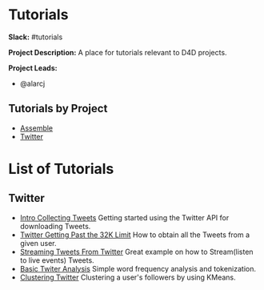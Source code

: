 # Tutorials

**Slack:** #tutorials

**Project Description:** A place for tutorials relevant to D4D projects.

**Project Leads:**
* @alarcj


## Tutorials by Project
* [Assemble](https://github.com/Data4Democracy/assemble)
 * [Twitter](https://github.com/Data4Democracy/tutorials/tree/master/Twitter)

# List of Tutorials
## Twitter
* [Intro Collecting Tweets](https://github.com/Data4Democracy/tutorials/blob/master/Twitter/Intro_Collecting_Tweets.ipynb)
 Getting started using the Twitter API for downloading Tweets.
* [Twitter Getting Past the 32K Limit](https://github.com/Data4Democracy/tutorials/blob/master/Twitter/Twitter_Gettingpast_32K_Limit.ipynb)
 How to obtain all the Tweets from a given user.
* [Streaming Tweets From Twitter](https://github.com/Data4Democracy/tutorials/blob/master/Twitter/StreamingTweetsFromTwitter.ipynb)
 Great example on how to Stream(listen to live events) Tweets.
* [Basic Twiter Analysis](https://github.com/Data4Democracy/tutorials/blob/master/Twitter/Basic_Twiter_Analysis.ipynb)
 Simple word frequency analysis and tokenization.
* [Clustering Twitter](https://github.com/Data4Democracy/tutorials/blob/master/Twitter/Clustering_twitter.ipynb)
 Clustering a user's followers by using KMeans.


